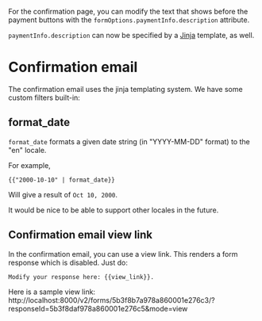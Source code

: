 For the confirmation page, you can modify the text that shows before the payment buttons with the `formOptions.paymentInfo.description` attribute.

`paymentInfo.description` can now be specified by a [Jinja](http://jinja.pocoo.org/) template, as well.

# Confirmation email
The confirmation email uses the jinja templating system. We have some custom filters built-in:

## format_date
`format_date` formats a given date string (in "YYYY-MM-DD" format) to the "en" locale.

For example,
```
{{"2000-10-10" | format_date}}
```

Will give a result of `Oct 10, 2000`.

It would be nice to be able to support other locales in the future.

## Confirmation email view link

In the confirmation email, you can use a view link. This renders a form response which is disabled. Just do:

```
Modify your response here: {{view_link}}.
```

Here is a sample view link: http://localhost:8000/v2/forms/5b3f8b7a978a860001e276c3/?responseId=5b3f8daf978a860001e276c5&mode=view